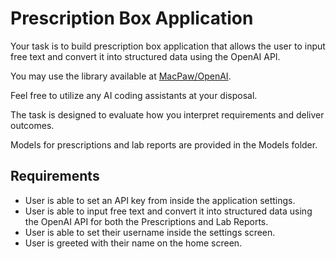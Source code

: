 # Prescription Box Application

Your task is to build prescription box application that allows the user to input free text and convert it into structured data using the OpenAI API.

You may use the library available at [MacPaw/OpenAI](https://github.com/MacPaw/OpenAI).

Feel free to utilize any AI coding assistants at your disposal.

The task is designed to evaluate how you interpret requirements and  deliver outcomes.

Models for prescriptions and lab reports are provided in the Models folder.

## Requirements

- User is able to set an API key from inside the application settings.
- User is able to input free text and convert it into structured data using the OpenAI API for both the Prescriptions and Lab Reports.
- User is able to set their username inside the settings screen.
- User is greeted with their name on the home screen.
